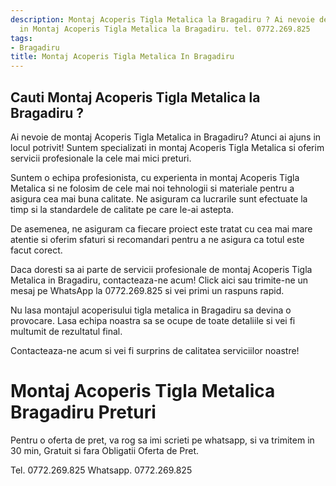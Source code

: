 ```yaml
---
description: Montaj Acoperis Tigla Metalica la Bragadiru ? Ai nevoie de un profesionist
  in Montaj Acoperis Tigla Metalica la Bragadiru. tel. 0772.269.825
tags:
- Bragadiru
title: Montaj Acoperis Tigla Metalica In Bragadiru
---
```



## Cauti Montaj Acoperis Tigla Metalica la Bragadiru ?

Ai nevoie de montaj Acoperis Tigla Metalica in Bragadiru? Atunci ai ajuns in locul potrivit! Suntem specializati in montaj Acoperis Tigla Metalica si oferim servicii profesionale la cele mai mici preturi. 
 
Suntem o echipa profesionista, cu experienta in montaj Acoperis Tigla Metalica si ne folosim de cele mai noi tehnologii si materiale pentru a asigura cea mai buna calitate. Ne asiguram ca lucrarile sunt efectuate la timp si la standardele de calitate pe care le-ai astepta. 
 
De asemenea, ne asiguram ca fiecare proiect este tratat cu cea mai mare atentie si oferim sfaturi si recomandari pentru a ne asigura ca totul este facut corect. 
 
Daca doresti sa ai parte de servicii profesionale de montaj Acoperis Tigla Metalica in Bragadiru, contacteaza-ne acum! Click aici sau trimite-ne un mesaj pe WhatsApp la 0772.269.825 si vei primi un raspuns rapid. 
 
Nu lasa montajul acoperisului tigla metalica in Bragadiru sa devina o provocare. Lasa echipa noastra sa se ocupe de toate detaliile si vei fi multumit de rezultatul final. 
 
Contacteaza-ne acum si vei fi surprins de calitatea serviciilor noastre!

# Montaj Acoperis Tigla Metalica Bragadiru Preturi
Pentru o oferta de pret, va rog sa imi scrieti pe whatsapp, si va trimitem in 30 min, Gratuit si fara Obligatii Oferta de Pret.

Tel. 0772.269.825
Whatsapp. 0772.269.825